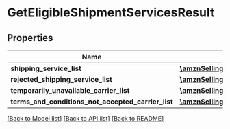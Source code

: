 # GetEligibleShipmentServicesResult

## Properties
Name | Type | Description | Notes
------------ | ------------- | ------------- | -------------
**shipping_service_list** | [**\amznSellingPartnerApiPhpSdk\MerchantFulfillmentV0\Model\ShippingServiceList**](ShippingServiceList.md) |  | 
**rejected_shipping_service_list** | [**\amznSellingPartnerApiPhpSdk\MerchantFulfillmentV0\Model\RejectedShippingServiceList**](RejectedShippingServiceList.md) |  | [optional] 
**temporarily_unavailable_carrier_list** | [**\amznSellingPartnerApiPhpSdk\MerchantFulfillmentV0\Model\TemporarilyUnavailableCarrierList**](TemporarilyUnavailableCarrierList.md) |  | [optional] 
**terms_and_conditions_not_accepted_carrier_list** | [**\amznSellingPartnerApiPhpSdk\MerchantFulfillmentV0\Model\TermsAndConditionsNotAcceptedCarrierList**](TermsAndConditionsNotAcceptedCarrierList.md) |  | [optional] 

[[Back to Model list]](../../README.md#documentation-for-models) [[Back to API list]](../../README.md#documentation-for-api-endpoints) [[Back to README]](../../README.md)

